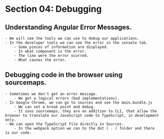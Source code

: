 # Section 04: Debugging

## Understanding Angular Error Messages.

    - We will see the tools we can use to debug our applications.
    - In the developer tools we can see the error in the console tab.
        - Some pieces of information are displayed.
        - In what component is the error.
        - The line were the error ocurred.
        - What causes the error.

## Debugging code in the browser using sourcemaps.

    - Sometimes we don't get an error message.
        - We get a logical errors (bad implementations).
    - In Google Chrome, we can go to sources and see the main.bundle.js
        - We can set a break point and debug.
        - It uses sourcemaps, they are an addition to CLI, that allow the browser to translate our JavaScript code to TypeScript, in development only.
    - We can open the TypeScript file directly in Sources.
        - In the webpack option we can to the dot ( . ) folder and there is our code.
